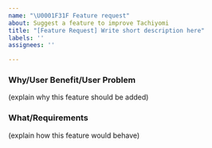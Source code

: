 ```yaml
---
name: "\U0001F31F Feature request"
about: Suggest a feature to improve Tachiyomi
title: "[Feature Request] Write short description here"
labels: ''
assignees: ''

---
```


### Why/User Benefit/User Problem
(explain why this feature should be added)

### What/Requirements
(explain how this feature would behave)
